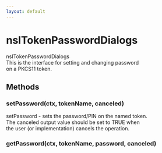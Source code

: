 ```yaml
---
layout: default
---
```


# nsITokenPasswordDialogs #
  
nsITokenPasswordDialogs  
 This is the interface for setting and changing password  
 on a PKCS11 token.  
  

## Methods ##

### setPassword(ctx, tokenName, canceled) ###
  
setPassword - sets the password/PIN on the named token.  
  The canceled output value should be set to TRUE when  
  the user (or implementation) cancels the operation.  
  

### getPassword(ctx, tokenName, password, canceled) ###
